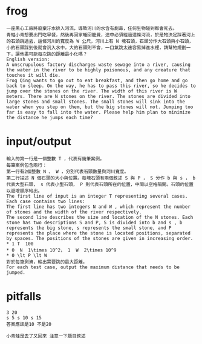 # frog
    一座黑心工廠將廢棄汙水排入河流，導致河川的水含有劇毒，任何生物碰到都會死去。
    青蛙小青想要出門吃早餐，然後再回家睡回籠覺，途中必須經過這條河流，於是牠決定踩著河上的石頭跳過去，這條河川的寬度為 W 公尺，河川上有 N 塊石頭，石頭分作大石頭與小石頭，小的石頭踩到後就會沉入水中，大的石頭則不會，一口氣跳太遠容易掉進水裡，請幫牠規劃一下，讓他盡可能每次跳的距離最小化嗎？
    English version:
    A unscrupulous factory discharges waste sewage into a river, causing the water in the river to be highly poisonous, and any creature that touches it will die.
    Frog Qing wants to go out to eat breakfast, and then go home and go back to sleep. On the way, he has to pass this river, so he decides to jump over the stones on the river. The width of this river is W meters. There are N stones on the river. The stones are divided into large stones and small stones. The small stones will sink into the water when you step on them, but the big stones will not. Jumping too far is easy to fall into the water. Please help him plan to minimize the distance he jumps each time?
# input/output
    輸入的第一行是一個整數 T ，代表有幾筆案例。
    每筆案例包含兩行：
    第一行有2個整數 N 、 W ，分別代表石頭數量與河川寬度。
    第二行描述 N 個石頭的大小與位置。每塊石頭有兩個敘述 S 與 P ， S 分作 b 與 s ， b 代表大型石頭， s 代表小型石頭， P 則代表石頭所在的位置，中間以空格隔開。石頭的位置以遞增順序給出。
    The first line of input is an integer T representing several cases.
    Each case contains two lines:
    The first line has two integers N and W , which represent the number of stones and the width of the river respectively.
    The second line describes the size and location of the N stones. Each stone has two descriptions S and P, S is divided into b and s , b represents the big stone, s represents the small stone, and P represents the place where the stone is located positions, separated by spaces. The positions of the stones are given in increasing order.
    * 1 T  100
    * 0  N  1\times 10^2， 1  W  2\times 10^9
    * 0 \lt P \lt W
    對於每筆測資，輸出需要跳的最大距離。
    For each test case, output the maximum distance that needs to be jumped.

# pitfalls
    3 20
    s 5 s 10 s 15
    答案應該是10 不是20

    小青蛙是去了又回來 注意一下題目敘述
